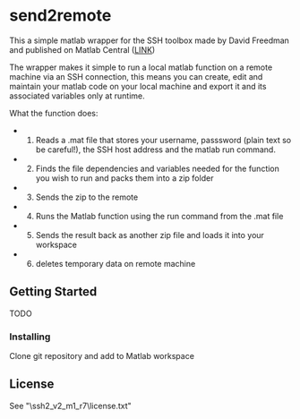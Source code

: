 # send2remote  

This a simple matlab wrapper for the SSH toolbox made by David Freedman and published on Matlab Central ([LINK](https://uk.mathworks.com/matlabcentral/fileexchange/35409-ssh-sftp-scp-for-matlab-v2))

The wrapper makes it simple to run a local matlab function on a remote machine via an SSH connection, this means you can create, edit and maintain your matlab code on your local machine and export it and its associated variables only at runtime. 

What the function does:
 *   1. Reads a .mat file that stores your username, passsword (plain text so be careful!), the SSH host address and the matlab run command.
 *   2. Finds the file dependencies and variables needed for the function you wish to run and packs them into a zip folder
 *   3. Sends the zip to the remote 
 *   4. Runs the Matlab function using the run command from the .mat file
 *   5. Sends the result back as another zip file and loads it into your workspace
 *   6. deletes temporary data on remote machine


## Getting Started

TODO

### Installing

Clone git repository and add to Matlab workspace

## License

See "\ssh2_v2_m1_r7\license.txt"
